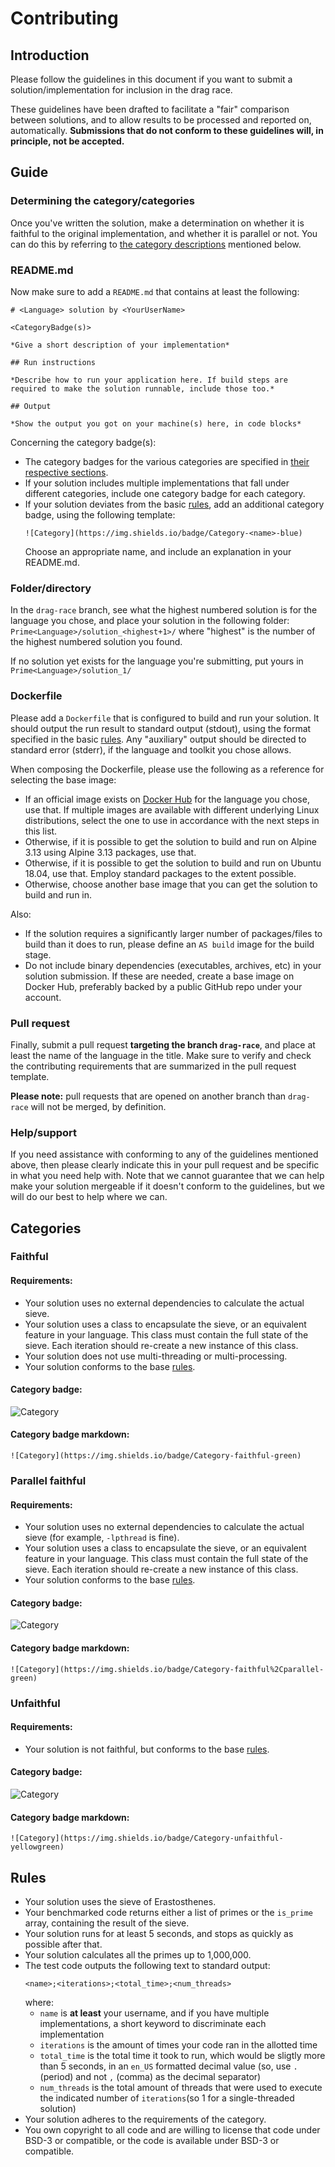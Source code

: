 # Contributing

## Introduction
Please follow the guidelines in this document if you want to submit a solution/implementation for inclusion in the drag race.

These guidelines have been drafted to facilitate a "fair" comparison between solutions, and to allow results to be processed and reported on, automatically. **Submissions that do not conform to these guidelines will, in principle, not be accepted.**

## Guide

### Determining the category/categories
Once you've written the solution, make a determination on whether it is faithful to the original implementation, and whether it is parallel or not.
You can do this by referring to [the category descriptions](#Categories) mentioned below.

### README.md
Now make sure to add a `README.md` that contains at least the following:

```
# <Language> solution by <YourUserName>

<CategoryBadge(s)>

*Give a short description of your implementation*

## Run instructions

*Describe how to run your application here. If build steps are required to make the solution runnable, include those too.*

## Output

*Show the output you got on your machine(s) here, in code blocks*
```

Concerning the category badge(s):
* The category badges for the various categories are specified in [their respective sections](#Categories).
* If your solution includes multiple implementations that fall under different categories, include one category badge for each category.
* If your solution deviates from the basic [rules](#Rules), add an additional category badge, using the following template:
  ```
  ![Category](https://img.shields.io/badge/Category-<name>-blue)
  ```
  Choose an appropriate name, and include an explanation in your README.md.

### Folder/directory
In the  `drag-race` branch, see what the highest numbered solution is for the language you chose, and place your solution in the following folder:
`Prime<Language>/solution_<highest+1>/` where "highest" is the number of the highest numbered solution you found. 

If no solution yet exists for the language you're submitting, put yours in `Prime<Language>/solution_1/`

### Dockerfile
Please add a `Dockerfile` that is configured to build and run your solution. It should output the run result to standard output (stdout), using the format specified in the basic [rules](#Rules). Any "auxiliary" output should be directed to standard error (stderr), if the language and toolkit you chose allows.

When composing the Dockerfile, please use the following as a reference for selecting the base image:
* If an official image exists on [Docker Hub](https://hub.docker.com/) for the language you chose, use that. If multiple images are available with different underlying Linux distributions, select the one to use in accordance with the next steps in this list.
* Otherwise, if it is possible to get the solution to build and run on Alpine 3.13 using Alpine 3.13 packages, use that.
* Otherwise, if it is possible to get the solution to build and run on Ubuntu 18.04, use that. Employ standard packages to the extent possible.
* Otherwise, choose another base image that you can get the solution to build and run in.

Also:
* If the solution requires a significantly larger number of packages/files to build than it does to run, please define an `AS build` image for the build stage.
* Do not include binary dependencies (executables, archives, etc) in your solution submission. If these are needed, create a base image on Docker Hub, preferably backed by a public GitHub repo under your account.

### Pull request
Finally, submit a pull request **targeting the branch `drag-race`**, and place at least the name of the language in the title. Make sure to verify and check the contributing requirements that are summarized in the pull request template.

**Please note:** pull requests that are opened on another branch than `drag-race` will not be merged, by definition.

### Help/support
If you need assistance with conforming to any of the guidelines mentioned above, then please clearly indicate this in your pull request and be specific in what you need help with. 
Note that we cannot guarantee that we can help make your solution mergeable if it doesn't conform to the guidelines, but we will do our best to help where we can. 

## Categories

### Faithful

#### Requirements:

* Your solution uses no external dependencies to calculate the actual sieve.
* Your solution uses a class to encapsulate the sieve, or an equivalent feature in your language. This class must contain the full state of the sieve. Each iteration should re-create a new instance of this class.
* Your solution does not use multi-threading or multi-processing.
* Your solution conforms to the base [rules](#Rules).

#### Category badge:

![Category](https://img.shields.io/badge/Category-faithful-green)

#### Category badge markdown:

```
![Category](https://img.shields.io/badge/Category-faithful-green)
```

### Parallel faithful

#### Requirements:

* Your solution uses no external dependencies to calculate the actual sieve (for example, `-lpthread` is fine).
* Your solution uses a class to encapsulate the sieve, or an equivalent feature in your language. This class must contain the full state of the sieve. Each iteration should re-create a new instance of this class.
* Your solution conforms to the base [rules](#Rules).

#### Category badge:

![Category](https://img.shields.io/badge/Category-faithful%2Cparallel-green)

#### Category badge markdown:

```
![Category](https://img.shields.io/badge/Category-faithful%2Cparallel-green)
```

### Unfaithful

#### Requirements:
* Your solution is not faithful, but conforms to the base [rules](#Rules).

#### Category badge:

![Category](https://img.shields.io/badge/Category-unfaithful-yellowgreen)

#### Category badge markdown:

```
![Category](https://img.shields.io/badge/Category-unfaithful-yellowgreen)
```

## Rules

* Your solution uses the sieve of Erastosthenes.
* Your benchmarked code returns either a list of primes or the `is_prime` array, containing the result of the sieve.
* Your solution runs for at least 5 seconds, and stops as quickly as possible after that.
* Your solution calculates all the primes up to 1,000,000.
* The test code outputs the following text to standard output:
   ```
   <name>;<iterations>;<total_time>;<num_threads>
   ```
   where:
   * `name` is **at least** your username, and if you have multiple implementations, a short keyword to discriminate each implementation
   * `iterations` is the amount of times your code ran in the allotted time
   * `total_time` is the total time it took to run, which would be sligtly more than 5 seconds, in an `en_US` formatted decimal value (so, use `.` (period) and not `,` (comma) as the decimal separator)
   * `num_threads` is the total amount of threads that were used to execute the indicated number of `iterations`(so 1 for a single-threaded solution)
* Your solution adheres to the requirements of the category.
* You own copyright to all code and are willing to license that code under BSD-3 or compatible, or the code is available under BSD-3 or compatible.
